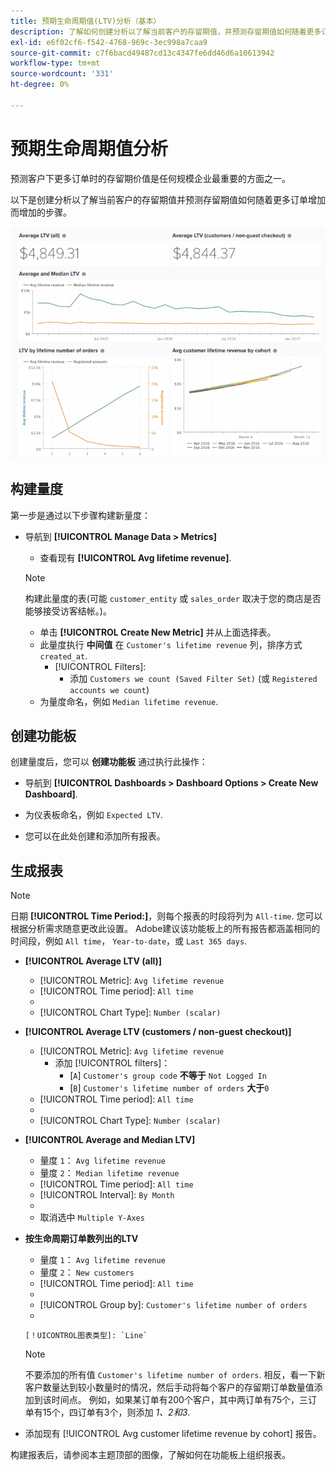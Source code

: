 ```yaml
---
title: 预期生命周期值(LTV)分析（基本）
description: 了解如何创建分析以了解当前客户的存留期值，并预测存留期值如何随着更多订单增加。
exl-id: e6f02cf6-f542-4768-969c-3ec998a7caa9
source-git-commit: c7f6bacd49487cd13c4347fe6dd46d6a10613942
workflow-type: tm+mt
source-wordcount: '331'
ht-degree: 0%

---
```


# 预期生命周期值分析

预测客户下更多订单时的存留期价值是任何规模企业最重要的方面之一。

以下是创建分析以了解当前客户的存留期值并预测存留期值如何随着更多订单增加而增加的步骤。

![预期生命周期值](../../assets/expected_ltv_720.png)

## 构建量度

第一步是通过以下步骤构建新量度：
* 导航到 **[!UICONTROL Manage Data > Metrics]**
   * 查看现有 **[!UICONTROL Avg lifetime revenue]**.

   >[!NOTE]
   >
   >构建此量度的表(可能 `customer_entity` 或 `sales_order` 取决于您的商店是否能够接受访客结帐。)。

   * 单击 **[!UICONTROL Create New Metric]** 并从上面选择表。
   * 此量度执行 **中间值** 在 `Customer's lifetime revenue` 列，排序方式 `created_at`.
      * [!UICONTROL Filters]:
         * 添加 `Customers we count (Saved Filter Set)` (或 `Registered accounts we count`)
   * 为量度命名，例如 `Median lifetime revenue`.



## 创建功能板

创建量度后，您可以 **创建功能板** 通过执行此操作：
* 导航到 **[!UICONTROL Dashboards > Dashboard Options > Create New Dashboard]**.
* 为仪表板命名，例如 `Expected LTV`.

* 您可以在此处创建和添加所有报表。

## 生成报表

>[!NOTE]
>
>日期 **[!UICONTROL Time Period:]**，则每个报表的时段将列为 `All-time`. 您可以根据分析需求随意更改此设置。 Adobe建议该功能板上的所有报告都涵盖相同的时间段，例如 `All time`， `Year-to-date`，或 `Last 365 days`.

* **[!UICONTROL Average LTV (all)]**
   * [!UICONTROL Metric]: `Avg lifetime revenue`
   * [!UICONTROL Time period]: `All time`
   * 
      [！UICONTROL间隔]: `None`
   * [!UICONTROL Chart Type]: `Number (scalar)`

* **[!UICONTROL Average LTV (customers / non-guest checkout)]**
   * [!UICONTROL Metric]: `Avg lifetime revenue`
      * 添加 [!UICONTROL filters]：
         * [`A`] `Customer's group code` **不等于** `Not Logged In`
         * [`B`] `Customer's lifetime number of orders` **大于**`0`
   * [!UICONTROL Time period]: `All time`
   * 
      [！UICONTROL间隔]: `None`
   * [!UICONTROL Chart Type]: `Number (scalar)`


* **[!UICONTROL Average and Median LTV]**
   * 量度 `1`： `Avg lifetime revenue`
   * 量度 `2`： `Median lifetime revenue`
   * [!UICONTROL Time period]: `All time`
   * [!UICONTROL Interval]: `By Month`
   * 
      [！UICONTROL图表类型]: `Line`
   * 取消选中 `Multiple Y-Axes`

* **按生命周期订单数列出的LTV**
   * 量度 `1`： `Avg lifetime revenue`
   * 量度 `2`： `New customers`
   * [!UICONTROL Time period]: `All time`
   * 
      [！UICONTROL间隔]: `None`
   * [!UICONTROL Group by]: `Customer's lifetime number of orders`
   * 

      [！UICONTROL图表类型]: `Line`
   >[!NOTE]
   >
   >不要添加的所有值 `Customer's lifetime number of orders`. 相反，看一下新客户数量达到较小数量时的情况，然后手动将每个客户的存留期订单数量值添加到该时间点。 例如，如果某订单有200个客户，其中两订单有75个，三订单有15个，四订单有3个，则添加 *1、2和3*.

* 添加现有 [!UICONTROL Avg customer lifetime revenue by cohort] 报告。

构建报表后，请参阅本主题顶部的图像，了解如何在功能板上组织报表。

